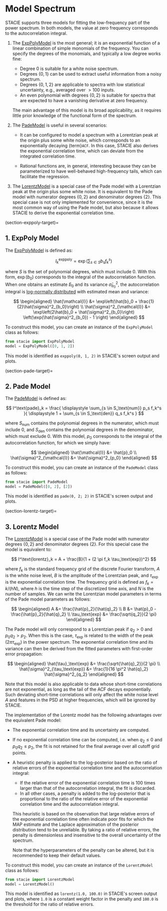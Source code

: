 # Model Spectrum

STACIE supports three models for fitting the low-frequency part of the power spectrum.
In both models, the value at zero frequency corresponds to the autocorrelation integral.

1. The [ExpPolyModel](#stacie.model.ExpPolyModel) is the most general;
   it is an exponential function of a linear combination of simple monomials of the frequency.
   You can specify the degrees of the monomials, and typically a low degree works fine:

    - Degree $0$ is suitable for a white noise spectrum.
    - Degrees $\{0, 1\}$ can be used to extract useful information from a noisy spectrum.
    - Degrees $\{0, 1, 2\}$ are applicable to spectra with low statistical uncertainty,
      e.g., averaged over $>100$ inputs.
    - An even polynomial with degrees $\{0, 2\}$ is suitable for spectra
      that are expected to have a vanishing derivative at zero frequency.

    The main advantage of this model is its broad applicability,
    as it requires little prior knowledge of the functional form of the spectrum.

2. The [PadeModel](#stacie.model.PadeModel) is useful in several scenarios:

    - It can be configured to model a spectrum with a Lorentzian peak at the origin
      plus some white noise, which corresponds to an exponentially decaying {term}`ACF`.
      In this case, STACIE also derives the exponential correlation time,
      which can deviate from the integrated correlation time.

    - Rational functions are, in general, interesting because they can be
      parameterized to have well-behaved high-frequency tails,
      which can facilitate the regression.

3. The [LorentzModel](#stacie.model.LorentzModel) is a special case of the Pade model
   with a Lorentzian peak at the origin plus some white noise.
   It is equivalent to the Pade model with numerator degrees $\{0, 2\}$
   and denominator degrees $\{2\}$.
   This special case is not only implemented for convenience,
   since it is the most common way of using the Pade model,
   but also because it allows STACIE to derive the exponential correlation time.

(section-exppoly-target)=

## 1. ExpPoly Model

The [ExpPolyModel](#stacie.model.ExpPolyModel) is defined as:

$$
    I^\text{exppoly}_k = \exp\left(\sum_{s \in S} b_s f_k^s\right)
$$

where $S$ is the set of polynomial degrees, which must include 0.
With this form, $\exp(b_0)$ corresponds to the integral of the autocorrelation function.
When one obtains an estimate $\hat{b}_0$ and its variance $\hat{\sigma}^2_{b_0}$,
the autocorrelation integral is [log-normally distributed](https://en.wikipedia.org/wiki/Log-normal_distribution)
with estimated mean and variance:

$$
    \begin{aligned}
    \hat{\mathcal{I}}
    &= \exp\left(\hat{b}_0 + \frac{1}{2}\hat{\sigma}^2_{b_0}\right)
    \\
    \hat{\sigma}^2_{\mathcal{I}}
    &= \exp\left(2\hat{b}_0 + \hat{\sigma}^2_{b_0}\right)
        \left(\exp(\hat{\sigma}^2_{b_0}) - 1 \right)
    \end{aligned}
$$

To construct this model, you can create an instance of the `ExpPolyModel` class as follows:

```python
from stacie import ExpPolyModel
model = ExpPolyModel([0, 1, 2])
```

This model is identified as `exppoly(0, 1, 2)` in STACIE's screen output and plots.

(section-pade-target)=

## 2. Pade Model

The [PadeModel](#stacie.model.PadeModel) is defined as:

$$
    I^\text{pade}_k = \frac{
        \displaystyle
        \sum_{s \in S_\text{num}} p_s f_k^s
    }{
        \displaystyle
        1 + \sum_{s \in S_\text{den}} q_s f_k^s
    }
$$

where $S_\text{num}$ contains the polynomial degrees in the numerator, which must include 0,
and $S_\text{den}$ contains the polynomial degrees in the denominator, which must exclude 0.
With this model, $p_0$ corresponds to the integral of the autocorrelation function,
for which we simply have:

$$
    \begin{aligned}
    \hat{\mathcal{I}} &= \hat{p}_0
    \\
    \hat{\sigma}^2_{\mathcal{I}} &= \hat{\sigma}^2_{p_0}
    \end{aligned}
$$

To construct this model, you can create an instance of the `PadeModel` class as follows:

```python
from stacie import PadeModel
model = PadeModel([0, 2], [2])
```

This model is identified as `pade(0, 2; 2)` in STACIE's screen output and plots.

(section-lorentz-target)=

## 3. Lorentz Model

The [LorentzModel](#stacie.model.LorentzModel) is a special case of the Pade model
with numerator degrees $\{0, 2\}$ and denominator degrees $\{2\}$.
For this special case the model is equivalent to:

$$
    I^\text{lorentz}_k = A + \frac{B}{1 + (2 \pi f_k \tau_\text{exp})^2}
$$

where $f_k$ is the standard frequency grid of the discrete Fourier transform,
$A$ is the white noise level, $B$ is the amplitude of the Lorentzian peak,
and $\tau_\text{exp}$ is the exponential correlation time.
The frequency grid is defined as $f_k = k / (hN)$,
where $h$ is the time step of the discretized time axis, and $N$ is the number of samples.
We can write the Lorentzian model parameters in terms of the Pade model parameters as follows:

$$
    \begin{aligned}
        A &= \frac{\hat{p}_2}{\hat{q}_2}
        \\
        B &= \hat{p}_0 - \frac{\hat{p}_2}{\hat{q}_2}
        \\
        \tau_\text{exp} &= \frac{\sqrt{q_2}}{2 \pi}
    \end{aligned}
$$

The Pade model will only correspond to a Lorentzian peak if $q_2 > 0$ and $p_0 q_2 > p_2$.
When this is the case, $\tau_\text{exp}$ is related
to the width of the peak ($2 \pi \tau_\text{exp}$) in the power spectrum.
The exponential correlation time and its variance can then be derived
from the fitted parameters with first-order error propagation:

$$
    \begin{aligned}
    \hat{\tau}_\text{exp} &= \frac{\sqrt{\hat{q}_2}}{2 \pi}
    \\
    \hat{\sigma}^2_{\tau_\text{exp}} &= \frac{1}{16 \pi^2 \hat{q}_2} \hat{\sigma}^2_{q_2}
    \end{aligned}
$$

Note that this model is also applicable to data whose short-time correlations are not exponential,
as long as the tail of the ACF decays exponentially.
Such deviating short-time correlations will only affect the white noise level $A$
and features in the PSD at higher frequencies, which will be ignored by STACIE.

The implementation of the Lorentz model has the following advantages over the equivalent Pade model:

- The exponential correlation time and its uncertainty are computed.
- If no exponential correlation time can be computed,
  i.e. when $q_2 \le 0$ and $p_0 q_2 \le p_2$,
  the fit is not retained for the final average over all cutoff grid points.
- A heuristic penalty is applied to the log-posterior
  based on the ratio of relative errors of the exponential correlation time
  and the autocorrelation integral:

    - If the relative error of the exponential correlation time is 100 times larger
      than that of the autocorrelation integral, the fit is discarded.
    - In all other cases, a penalty is added to the log-posterior
      that is proportional to the ratio of the relative error of the exponential correlation time
      and the autocorrelation integral.

  This heuristic is based on the observation that large relative errors of
  the exponential correlation time often indicate poor fits for which the MAP estimate
  and the Laplace approximation of the posterior distribution tend to be unreliable.
  By taking a ratio of relative errors, the penalty is dimensionless
  and insensitive to the overall uncertainty of the spectrum.

  Note that the hyperparameters of the penalty can be altered, but it is recommended to keep
  their default values.

To construct this model, you can create an instance of the `LorentzModel` class as follows:

```python
from stacie import LorentzModel
model = LorentzModel()
```

This model is identified as `lorentz(1.0, 100.0)` in STACIE's screen output and plots,
where `1.0` is a constant weight factor in the penalty and
`100.0` is the threshold for the ratio of relative errors.
